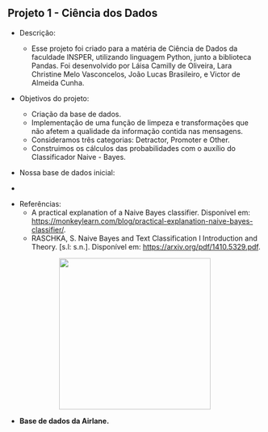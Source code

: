 ## Projeto 1 - Ciência dos Dados
* Descrição:
	- Esse projeto foi criado para a matéria de Ciência de Dados da faculdade INSPER, utilizando linguagem Python, junto a biblioteca Pandas. Foi desenvolvido por Láisa Camilly de Oliveira, Lara Christine Melo Vasconcelos, João Lucas Brasileiro, e Victor de Almeida Cunha.

* Objetivos do projeto:
	- Criação da base de dados.
	- Implementação de uma função de limpeza e transformações que não afetem a qualidade da informação contida nas mensagens.
	- Consideramos três categorias: Detractor, Promoter e Other.
	- Construimos os cálculos das probabilidades com o auxílio do Classificador Naive - Bayes.

* Nossa base de dados inicial: 
- 

* Referências:
	- A practical explanation of a Naive Bayes classifier. Disponível em: <https://monkeylearn.com/blog/practical-explanation-naive-bayes-classifier/>.
	- RASCHKA, S. Naive Bayes and Text Classification I Introduction and Theory. [s.l: s.n.]. Disponível em: <https://arxiv.org/pdf/1410.5329.pdf>.


<center>
<img  src = "https://fastcompanybrasil.com/wp-content/webp-express/webp-images/uploads/2024/01/aviao-eletrico.jpg.webp" witdh = "500" height= "300">
</center>


- <strong> Base de dados da Airlane.</strongBom>
